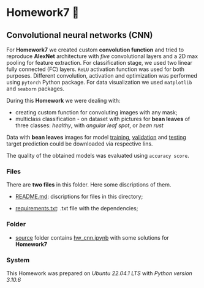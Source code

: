 # Homework7 :herb:

## Convolutional neural networks (CNN)

For **Homework7** we created custom **convolution function** and tried to reproduce **AlexNet** architecture with *five* convolutional layers and a 2D max pooling for feature extraction. For classification stage, we used two linear fully connected (FC) layers. `ReLU` activation function was used for both purposes. Different convolution, activation and optimization was performed using `pytorch` Python package. For data visualization we used `matplotlib` and `seaborn` packages.

During this **Homework** we were dealing with:

- creating custom function for convoluting images with any mask;
- multiclass classification - on dataset with pictures for **bean leaves** of three classes: *healthy*, with *angular leaf spot*, or *bean rust*

Data with **bean leaves** images for model [training](https://storage.googleapis.com/ibeans/train.zip), [validation](https://storage.googleapis.com/ibeans/validation.zip) and [testing](https://storage.googleapis.com/ibeans/test.zip) target prediction could be downloaded via respective lins.

The quality of the obtained models was evaluated using `accuracy score`.

### Files

There are **two files** in this folder. Here some discriptions of them.

- [README.md](./README.md): discriptions for files in this directory;

- [requirements.txt](./requirements.txt): .txt file with the dependencies;

### Folder

- [source](./source) folder contains [hw_cnn.ipynb](./source/hw_cnn.ipynb) with some solutions for **Homework7**

### System

This Homework was prepared on *Ubuntu 22.04.1 LTS* with *Python version 3.10.6*
